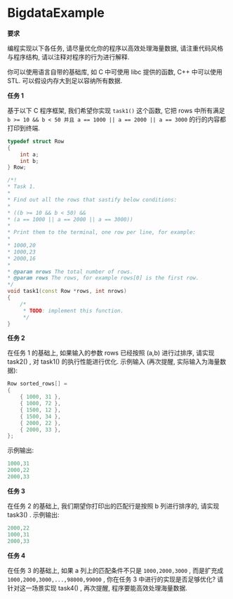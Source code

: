 # BigdataExample

**要求**

编程实现以下各任务, 请尽量优化你的程序以⾼效处理海量数据, 请注重代码⻛格与程序结构, 请以注释对程序的⾏为进⾏解释.

你可以使⽤语⾔⾃带的基础库, 如 C 中可使⽤ libc 提供的函数, C++ 中可以使⽤ STL. 可以假设内存⼤到⾜以容纳所有数据.

**任务 1**

基于以下 C 程序框架, 我们希望你实现 `task1()` 这个函数, 它把 rows 中所有满⾜ `b >= 10 && b < 50 并且 a == 1000 || a == 2000 || a == 3000` 的⾏的内容都打印到终端.

```cpp
typedef struct Row
{
    int a;
    int b;
} Row;

/*!
* Task 1.
*
* Find out all the rows that sastify below conditions:
*
* ((b >= 10 && b < 50) &&
* (a == 1000 || a == 2000 || a == 3000))
*
* Print them to the terminal, one row per line, for example:
*
* 1000,20
* 1000,23
* 2000,16
*
* @param nrows The total number of rows.
* @param rows The rows, for example rows[0] is the first row.
*/
void task1(const Row *rows, int nrows)
{
    /*
     * TODO: implement this function.
     */
}
```

**任务 2**

在任务 1 的基础上, 如果输⼊的参数 rows 已经按照 (a,b) 进⾏过排序, 请实现 task2() , 对 task1() 的执⾏性能进⾏优化. ⽰例输⼊ (再次提醒, 实际输⼊为海量数据):

```cpp
Row sorted_rows[] =
{
    { 1000, 31 },
    { 1000, 72 },
    { 1500, 12 },
    { 1500, 34 },
    { 2000, 22 },
    { 2000, 33 },
};
```

⽰例输出:

```cpp
1000,31
2000,22
2000,33
```

**任务 3**

在任务 2 的基础上, 我们期望你打印出的匹配⾏是按照 b 列进⾏排序的, 请实现 task3() . ⽰例输出:

```cpp
2000,22
1000,31
2000,33
```

**任务 4**

在任务 3 的基础上, 如果 a 列上的匹配条件不只是 `1000,2000,3000` , ⽽是扩充成 `1000,2000,3000,...,98000,99000` , 你在任务 3 中进⾏的实现是否⾜够优化? 请针对这⼀场景实现 task4() , 再次提醒, 程序要能⾼效处理海量数据.
